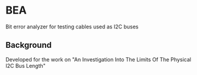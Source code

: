 # BEA
Bit error analyzer for testing cables used as I2C buses

## Background
Developed for the work on "An Investigation Into The Limits Of The Physical I2C Bus Length"

